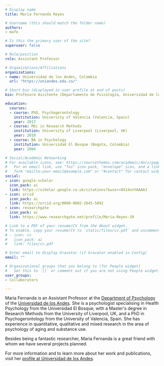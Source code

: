 ```yaml
---
# Display name
title: Maria Fernanda Reyes

# Username (this should match the folder name)
authors:
- mafe

# Is this the primary user of the site?
superuser: false

# Role/position
role: Assistant Professor

# Organizations/Affiliations
organizations:
- name: Universidad de los Andes, Colombia
  url: "https://uniandes.edu.co/"

# Short bio (displayed in user profile at end of posts)
bio: Profesora Asistente (Departamento de Psicología, Universidad de los Andes, Colombia).

education:
  courses:
  - course: PhD, Psychogerontology
    institution: University of Valencia (Valencia, Spain)
    year: 2017
  - course: MSc in Research Methods
    institution: University of Liverpool (Liverpool, UK)
    year: 2010
  - course: BA in Psychology
    institution: Universidad El Bosque (Bogota, Colombia)
    year: 2004

# Social/Academic Networking
# For available icons, see: https://sourcethemes.com/academic/docs/page-builder/#icons
#   For an email link, use "fas" icon pack, "envelope" icon, and a link in the
#   form "mailto:your-email@example.com" or "#contact" for contact widget.
social:
- icon: google-scholar
  icon_pack: ai
  link: https://scholar.google.co.uk/citations?&user=0X14xnYAAAAJ
- icon: orcid
  icon_pack: ai
  link: https://orcid.org/0000-0002-2645-5092
- icon: researchgate
  icon_pack: ai
  link: https://www.researchgate.net/profile/Maria-Reyes-10

# Link to a PDF of your resume/CV from the About widget.
# To enable, copy your resume/CV to `static/files/cv.pdf` and uncomment the lines below.
# - icon: cv
#   icon_pack: ai
#   link: files/cv.pdf

# Enter email to display Gravatar (if Gravatar enabled in Config)
email: ""

# Organizational groups that you belong to (for People widget)
#   Set this to `[]` or comment out if you are not using People widget.
user_groups:
- Collaborators

---
```


Maria Fernanda is an Assistant Professor at the [Department of Psychology](https://cienciassociales.uniandes.edu.co/psicologia) of the [Universidad de los Andes](https://uniandes.edu.co/). She is a psychologist specialising in Health Psychology from the Universidad El Bosque, with a Master's degree in Research Methods from the University of Liverpool, UK, and a PhD in Psychogerontology from the University of Valencia, Spain. She has experience in quantitative, qualitative and mixed research in the area of psychology of aging and substance use.

Besides being a fantastic researcher, Maria Fernanda is a great friend with whom we have several projects planned. 

For more information and to learn more about her work and publications, visit her [profile at Universidad de los Andes](https://cienciassociales.uniandes.edu.co/psicologia/profesores/maria-fernanda-reyes-rodriguez/).